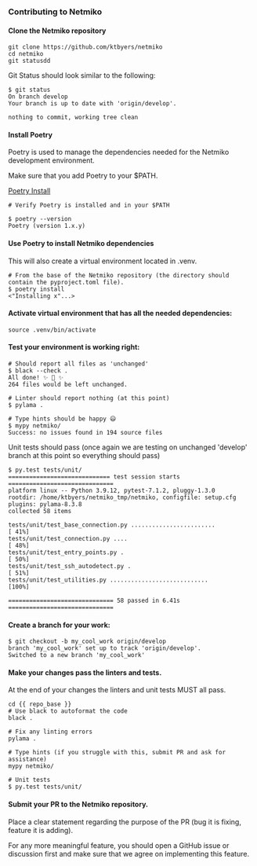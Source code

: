 ### Contributing to Netmiko

#### Clone the Netmiko repository

```
git clone https://github.com/ktbyers/netmiko
cd netmiko
git statusdd
```

Git Status should look similar to the following:

```
$ git status
On branch develop
Your branch is up to date with 'origin/develop'.

nothing to commit, working tree clean

```

#### Install Poetry 

Poetry is used to manage the dependencies needed for the Netmiko development environment. 

Make sure that you add Poetry to your $PATH.

[Poetry Install](https://python-poetry.org/docs/#installing-with-the-official-installer)

```
# Verify Poetry is installed and in your $PATH

$ poetry --version
Poetry (version 1.x.y)
```

#### Use Poetry to install Netmiko dependencies

This will also create a virtual environment located in .venv.

```
# From the base of the Netmiko repository (the directory should contain the pyproject.toml file).
$ poetry install
<"Installing x"...>
```

#### Activate virtual environment that has all the needed dependencies:

```
source .venv/bin/activate
```

#### Test your environment is working right:

```
# Should report all files as 'unchanged'
$ black --check .
All done! ✨ 🍰 ✨
264 files would be left unchanged.

# Linter should report nothing (at this point)
$ pylama .

# Type hints should be happy 😃
$ mypy netmiko/
Success: no issues found in 194 source files
```

Unit tests should pass (once again we are testing on unchanged 'develop' branch at this point so everything should pass)

```
$ py.test tests/unit/
============================= test session starts ==============================
platform linux -- Python 3.9.12, pytest-7.1.2, pluggy-1.3.0
rootdir: /home/ktbyers/netmiko_tmp/netmiko, configfile: setup.cfg
plugins: pylama-8.3.8
collected 58 items                                                             

tests/unit/test_base_connection.py ........................              [ 41%]
tests/unit/test_connection.py ....                                       [ 48%]
tests/unit/test_entry_points.py .                                        [ 50%]
tests/unit/test_ssh_autodetect.py .                                      [ 51%]
tests/unit/test_utilities.py ............................                [100%]

============================== 58 passed in 6.41s ==============================
```

#### Create a branch for your work:

```
$ git checkout -b my_cool_work origin/develop
branch 'my_cool_work' set up to track 'origin/develop'.
Switched to a new branch 'my_cool_work'
```

#### Make your changes pass the linters and tests. 

At the end of your changes the linters and unit tests MUST all pass.

```
cd {{ repo_base }}
# Use black to autoformat the code
black .

# Fix any linting errors
pylama .

# Type hints (if you struggle with this, submit PR and ask for assistance)
mypy netmiko/

# Unit tests
$ py.test tests/unit/
```

#### Submit your PR to the Netmiko repository. 

Place a clear statement regarding the purpose of the PR (bug it is fixing, feature it is adding).

For any more meaningful feature, you should open a GitHub issue or discussion first and make sure that we agree on implementing this feature.


